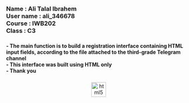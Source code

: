 <h3 align="left">Name : Ali Talal Ibrahem<br>User name : ali_346678<br>Course : IWB202<br>Class : C3</h3>

###

<h4 align="left">- The main function is to build a registration interface containing HTML input fields, according to the file attached to the third-grade Telegram channel <br>- This interface was built using HTML only <br>- Thank you</h4>

###

<div align="center">
  <img src="https://cdn.jsdelivr.net/gh/devicons/devicon/icons/html5/html5-original.svg" height="40" alt="html5 logo"  />
</div>

###
